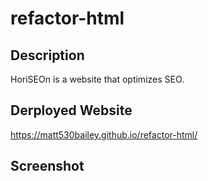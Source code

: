 # refactor-html
## Description
HoriSEOn is a website that optimizes SEO.
## Derployed Website
https://matt530bailey.github.io/refactor-html/
## Screenshot
